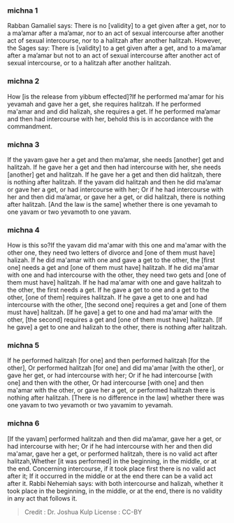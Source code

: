
### michna 1
Rabban Gamaliel says: There is no [validity] to a get given after a get, nor to a ma’amar after a ma’amar, nor to an act of sexual intercourse after another act of sexual intercourse, nor to a halitzah after another halitzah. However, the Sages say:  There is [validity] to a get given after a get, and to a ma’amar after a ma’amar but not to an act of sexual intercourse after another act of sexual intercourse, or to a halitzah after another halitzah.

### michna 2
How [is the release from yibbum effected]?If he performed ma'amar for his yevamah and gave her a get, she requires halitzah. If he performed ma'amar and and did halizah, she requires a get. If he performed ma’amar and then had intercourse with her, behold this is in accordance with the commandment.

### michna 3
If the yavam gave her a get and then ma’amar, she needs [another] get and halitzah. If he gave her a get and then had intercourse with her, she needs [another] get and halitzah. If he gave her a get and then did halitzah, there is nothing after halitzah. If the yavam did halitzah and then he did ma’amar or gave her a get, or had intercourse with her; Or if he had intercourse with her and then did ma’amar, or gave her a get, or did halitzah, there is nothing after halitzah. [And the law is the same] whether there is one yevamah to one yavam or two yevamoth to one yavam.

### michna 4
How is this so?If the yavam did ma'amar with this one and ma'amar with the other one, they need two letters of divorce and [one of them must have] halizah. If he did ma'amar with one and gave a get to the other, the [first one] needs a get and [one of them must have] halitzah. If he did ma'amar with one and had intercourse with the other, they need two gets and [one of them must have] halitzah. If he had ma'amar with one and gave halitzah to the other, the first needs a get. If he gave a get to one and a get to the other, [one of them] requires halitzah. If he gave a get to one and had intercourse with the other, [the second one] requires a get and [one of them must have] halitzah. [If he gave] a get to one and had ma'amar with the other, [the second] requires a get and [one of them must have] halitzah. [If he gave] a get to one and halizah to the other, there is nothing after halitzah.

### michna 5
If he performed halitzah [for one] and then performed halitzah [for the other], Or performed halitzah [for one] and did ma'amar [with the other], or gave her get, or had intercourse with her; Or if he had intercourse [with one] and then with the other, Or had intercourse [with one] and then ma'amar with the other, or gave her a get, or performed halitzah there is nothing after halitzah. [There is no difference in the law] whether there was one yavam to two yevamoth or two yavamim to yevamah.

### michna 6
[If the yavam] performed halitzah and then did ma’amar, gave her a get, or had intercourse with her; Or if he had intercourse with her and then did ma'amar, gave her a get, or performed halitzah, there is no valid act after halitzah,Whether [it was performed] in the beginning, in the middle, or at the end. Concerning intercourse, if it took place first there is no valid act after it; If it occurred in the middle or at the end there can be a valid act after it. Rabbi Nehemiah says: with both intercourse and halizah, whether it took place in the beginning, in the middle, or at the end, there is no validity in any act that follows it.

>Credit : Dr. Joshua Kulp
>License : CC-BY